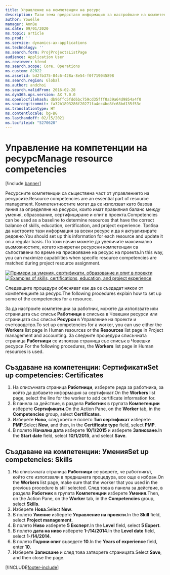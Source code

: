 ```yaml
---
title: Управление на компетенции на ресурс
description: Тази тема предоставя информация за настройване на компетенции за ресурси по проект.
author: Yowelle
manager: AnnBe
ms.date: 09/01/2020
ms.topic: article
ms.prod: ''
ms.service: dynamics-ax-applications
ms.technology: ''
ms.search.form: ProjProjectsListPage
audience: Application User
ms.reviewer: kfend
ms.search.scope: Core, Operations
ms.custom: 82022
ms.assetid: bd2fb375-84c6-428a-8e54-f0f719045898
ms.search.region: Global
ms.author: andchoi
ms.search.validFrom: 2016-02-28
ms.dyn365.ops.version: AX 7.0.0
ms.openlocfilehash: db96ffc5fdd6bc759cd35fff0a39a64d9854a4f0
ms.sourcegitcommit: fa32b1893286f20271fa4ec4be8fc68bd135f53c
ms.translationtype: HT
ms.contentlocale: bg-BG
ms.lasthandoff: 02/15/2021
ms.locfileid: "5270620"
---
```

# <a name="manage-resource-competencies"></a><span data-ttu-id="64453-103">Управление на компетенции на ресурс</span><span class="sxs-lookup"><span data-stu-id="64453-103">Manage resource competencies</span></span>

[!include [banner](../includes/banner.md)]

<span data-ttu-id="64453-104">Ресурсните компетенции са съществена част от управлението на ресурсите.</span><span class="sxs-lookup"><span data-stu-id="64453-104">Resource competencies are an essential part of resource management.</span></span> <span data-ttu-id="64453-105">Компетентностите могат да се използват като базова линия за определяне на ресурси, които имат правилния баланс между умения, образование, сертифициране и опит в проекта.</span><span class="sxs-lookup"><span data-stu-id="64453-105">Competencies can be used as a baseline to determine resources that have the correct balance of skills, education, certification, and project experience.</span></span> <span data-ttu-id="64453-106">Трябва да настроите тази информация за всеки ресурс и да я актуализирате редовно.</span><span class="sxs-lookup"><span data-stu-id="64453-106">You should set up this information for each resource and update it on a regular basis.</span></span> <span data-ttu-id="64453-107">По този начин можете да увеличите максимално възможностите, когато конкретни ресурсни компетенции са съпоставени по време на присвояване на ресурс на проекта.</span><span class="sxs-lookup"><span data-stu-id="64453-107">In this way, you can maximize capabilities when specific resource competencies are matched during project resource assignment.</span></span>

<span data-ttu-id="64453-108">[![Примери за умения, сертификати, образование и опит в проекти](./media/projectresourcing06-1024x383.jpg)](./media/projectresourcing06.jpg)</span><span class="sxs-lookup"><span data-stu-id="64453-108">[![Examples of skills, certifications, education, and project experience](./media/projectresourcing06-1024x383.jpg)](./media/projectresourcing06.jpg)</span></span>

<span data-ttu-id="64453-109">Следващите процедури обясняват как да се създадат някои от компетенциите за ресурс.</span><span class="sxs-lookup"><span data-stu-id="64453-109">The following procedures explain how to set up some of the competencies for a resource.</span></span>

<span data-ttu-id="64453-110">За да настроите компетенции за работник, можете да използвате или страницата със списък **Работници** в списъка в Човешки ресурси или страницата със списък **Ресурси** в Управление на проекти и счетоводство.</span><span class="sxs-lookup"><span data-stu-id="64453-110">To set up competencies for a worker, you can use either the **Workers** list page in Human resources or the **Resources** list page in Project management and accounting.</span></span> <span data-ttu-id="64453-111">За следните процедури списъчната страница **Работници** се използва страница със списък в Човешки ресурси.</span><span class="sxs-lookup"><span data-stu-id="64453-111">For the following procedures, the **Workers** list page in Human resources is used.</span></span>

## <a name="set-up-competencies-certificates"></a><span data-ttu-id="64453-112">Създаване на компетенции: Сертификати</span><span class="sxs-lookup"><span data-stu-id="64453-112">Set up competencies: Certificates</span></span>

1. <span data-ttu-id="64453-113">На списъчната страница **Работници**, изберете реда за работника, за който да добавите информация за сертификат.</span><span class="sxs-lookup"><span data-stu-id="64453-113">On the **Workers** list page, select the line for the worker to add certificate information for.</span></span>
2. <span data-ttu-id="64453-114">В панела за действие, в раздела **Работник** в групата **Компетенции** изберете **Сертификати**.</span><span class="sxs-lookup"><span data-stu-id="64453-114">On the Action Pane, on the **Worker** tab, in the **Competencies** group, select **Certificates**.</span></span>
3. <span data-ttu-id="64453-115">Изберете **Ново**, след което е полето **Тип сертификат** изберете **PMP**.</span><span class="sxs-lookup"><span data-stu-id="64453-115">Select **New**, and then, in the **Certificate type** field, select **PMP**.</span></span>
4. <span data-ttu-id="64453-116">В полето **Начална дата** изберете **10/1/2015** и изберете **Записване**.</span><span class="sxs-lookup"><span data-stu-id="64453-116">In the **Start date** field, select **10/1/2015**, and select **Save**.</span></span>

## <a name="set-up-competencies-skills"></a><span data-ttu-id="64453-117">Създаване на компетенции: Умения</span><span class="sxs-lookup"><span data-stu-id="64453-117">Set up competencies: Skills</span></span>

1. <span data-ttu-id="64453-118">На списъчната страница **Работници** се уверете, че работникът, който сте използвали в предишната процедура, все още е избран.</span><span class="sxs-lookup"><span data-stu-id="64453-118">On the **Workers** list page, make sure that the worker that you used in the previous procedure is still selected.</span></span> <span data-ttu-id="64453-119">След това в панела за действие, в раздела **Работник** в групата **Компетенции** изберете **Умения**.</span><span class="sxs-lookup"><span data-stu-id="64453-119">Then, on the Action Pane, on the **Worker** tab, in the **Competencies** group, select **Skills**.</span></span>
2. <span data-ttu-id="64453-120">Изберете **Нова**.</span><span class="sxs-lookup"><span data-stu-id="64453-120">Select **New**.</span></span>
3. <span data-ttu-id="64453-121">В полето **Умение** изберете **Управление на проекти**.</span><span class="sxs-lookup"><span data-stu-id="64453-121">In the **Skill** field, select **Project management**.</span></span>
4. <span data-ttu-id="64453-122">В полето **Ниво** изберете **5 Експерт**.</span><span class="sxs-lookup"><span data-stu-id="64453-122">In the **Level** field, select **5 Expert**.</span></span>
5. <span data-ttu-id="64453-123">В полето **дата на ниво** изберете **1-/14/2014**.</span><span class="sxs-lookup"><span data-stu-id="64453-123">In the **Level date** field, select **1-/14/2014**.</span></span>
6. <span data-ttu-id="64453-124">В полето **Години опит** въведете **10**.</span><span class="sxs-lookup"><span data-stu-id="64453-124">In the **Years of experience** field, enter **10**.</span></span>
7. <span data-ttu-id="64453-125">Изберете **Записване** и след това затворете страницата.</span><span class="sxs-lookup"><span data-stu-id="64453-125">Select **Save**, and then close the page.</span></span>


[!INCLUDE[footer-include](../includes/footer-banner.md)]